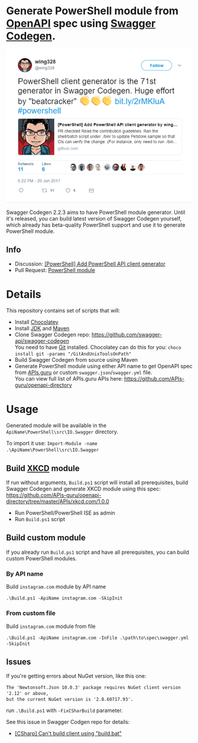 # Generate PowerShell module from [OpenAPI](https://www.openapis.org/) spec using [Swagger Codegen](http://swagger.io/swagger-codegen/).

[![Promo Tweet](img/PromoTweet.png)](https://twitter.com/wing328/status/877184938344239104)

Swagger Codegen 2.2.3 aims to have PowerShell module generator. Until it's released, you can build latest version of Swagger Codegen yourself, which already has beta-quality PowerShell support and use it to generate PowerShell module.

## Info

* Discussion: [[PowerShell] Add PowerShell API client generator](https://github.com/swagger-api/swagger-codegen/pull/5789)
* Pull Request: [PowerShell module](https://github.com/swagger-api/swagger-codegen/issues/4320)

# Details

This repository contains set of scripts that will:

* Install [Chocolatey](https://chocolatey.org/)
* Install [JDK](http://www.oracle.com/technetwork/java/javase/downloads/index.html) and [Maven](https://maven.apache.org/)
* Clone Swagger Codegen repo: https://github.com/swagger-api/swagger-codegen  
  You need to have [Git](https://git-scm.com/) installed. Chocolatey can do this for you: `choco install git -params "/GitAndUnixToolsOnPath"`
* Build Swagger Codegen from source using Maven
* Generate PowerShell module using either API name to get OpenAPI spec from [APIs.guru](https://apis.guru/api-doc/) or custom `swagger.json`/`swagger.yml` file.  
   You can view full list of APIs.guru APIs here: https://github.com/APIs-guru/openapi-directory

# Usage

Generated module will be available in the `ApiName\PowerShell\src\IO.Swagger` directory.

To import it use: `Import-Module -name .\ApiName\PowerShell\src\IO.Swagger`

## Build [XKCD](https://xkcd.com/) module

If run without arguments, `Build.ps1` script will install all prerequisites, build Swagger Codegen and generate XKCD module using this spec: https://github.com/APIs-guru/openapi-directory/tree/master/APIs/xkcd.com/1.0.0

* Run PowerShell/PowerShell ISE as admin
* Run `Build.ps1` script

## Build custom module

If you already run `Build.ps1` script and have all prerequisites, you can build custom PowerShell modules.

### By API name

Build `instagram.com` module by API name

```posh
.\Build.ps1 -ApiName instagram.com -SkipInit
```

### From custom file

Build `instagram.com` module from file

```posh
.\Build.ps1 -ApiName instagram.com -InFile .\path\to\spec\swagger.yml -SkipInit
```

## Issues

If you're getting errors about NuGet version, like this one:

```none
The 'Newtonsoft.Json 10.0.3' package requires NuGet client version '2.12' or above,
but the current NuGet version is '2.8.60717.93'.
```

run `.\Build.ps1` with `-FixCSharBuild` parameter.

See this issue in Swagger Codgen repo for details:

* [[CSharp] Can't build client using "build.bat"](https://github.com/swagger-api/swagger-codegen/issues/6022)